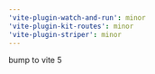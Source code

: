 ```yaml
---
'vite-plugin-watch-and-run': minor
'vite-plugin-kit-routes': minor
'vite-plugin-striper': minor
---
```


bump to vite 5
